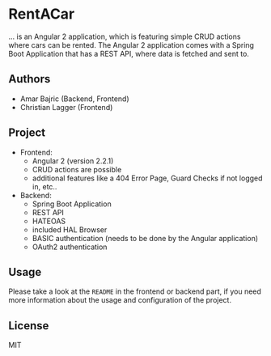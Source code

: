 # RentACar
... is an Angular 2 application, which is featuring simple CRUD actions where cars can be rented.
The Angular 2 application comes with a Spring Boot Application that has a REST API, where data is fetched and sent to.

## Authors
* Amar Bajric (Backend, Frontend)
* Christian Lagger (Frontend)

## Project
* Frontend:
    * Angular 2 (version 2.2.1)
    * CRUD actions are possible
    * additional features like a 404 Error Page, Guard Checks if not logged in, etc..
* Backend:
    * Spring Boot Application 
    * REST API
    * HATEOAS
    * included HAL Browser
    * BASIC authentication (needs to be done by the Angular application)
    * OAuth2 authentication



## Usage
Please take a look at the `README` in the frontend or backend part, if you need more information about the usage and configuration of the project.


## License
MIT